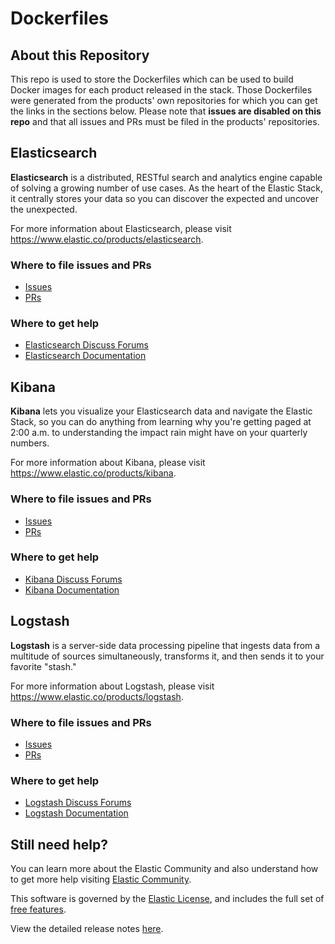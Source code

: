 # Dockerfiles

## About this Repository

This repo is used to store the Dockerfiles which can be used to build Docker images 
for each product released in the stack. Those Dockerfiles were generated from the 
products' own repositories for which you can get the links in the sections below. 
Please note that **issues are disabled on this repo** and that all issues and PRs 
must be filed in the products' repositories.

## Elasticsearch

**Elasticsearch** is a distributed, RESTful search and analytics engine capable of
solving a growing number of use cases. As the heart of the Elastic Stack, it
centrally stores your data so you can discover the expected and uncover the
unexpected.

For more information about Elasticsearch, please visit
https://www.elastic.co/products/elasticsearch.

### Where to file issues and PRs

- [Issues](https://github.com/elastic/elasticsearch/issues)
- [PRs](https://github.com/elastic/elasticsearch/pulls)

### Where to get help

- [Elasticsearch Discuss Forums](https://discuss.elastic.co/c/elasticsearch) 
- [Elasticsearch Documentation](https://www.elastic.co/guide/en/elasticsearch/reference/master/index.html)

## Kibana

**Kibana** lets you visualize your Elasticsearch data and navigate the Elastic Stack, 
so you can do anything from learning why you're getting paged at 2:00 a.m. to 
understanding the impact rain might have on your quarterly numbers.

For more information about Kibana, please visit
https://www.elastic.co/products/kibana.

### Where to file issues and PRs

- [Issues](https://github.com/elastic/kibana/issues)
- [PRs](https://github.com/elastic/kibana/pulls)


### Where to get help

- [Kibana Discuss Forums](https://discuss.elastic.co/c/kibana) 
- [Kibana Documentation](https://www.elastic.co/guide/en/kibana/current/index.html)

## Logstash

**Logstash** is a server-side data processing pipeline that ingests data from a
multitude of sources simultaneously, transforms it, and then sends it to your
favorite "stash." 

For more information about Logstash, please visit
https://www.elastic.co/products/logstash.

### Where to file issues and PRs

- [Issues](https://github.com/elastic/logstash/issues)
- [PRs](https://github.com/elastic/logstash/pulls)

### Where to get help

- [Logstash Discuss Forums](https://discuss.elastic.co/c/logstash) 
- [Logstash Documentation](https://www.elastic.co/guide/en/logstash/current/index.html)

## Still need help?

You can learn more about the Elastic Community and also understand how to get more help 
visiting [Elastic Community](https://www.elastic.co/community).


This software is governed by the [Elastic
License](https://github.com/elastic/elasticsearch/blob/7.11/licenses/ELASTIC-LICENSE.txt),
and includes the full set of [free
features](https://www.elastic.co/subscriptions).

View the detailed release notes
[here](https://www.elastic.co/guide/en/elasticsearch/reference/7.11/es-release-notes.html).
